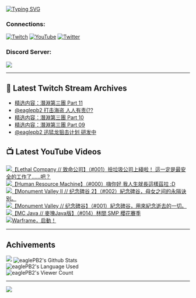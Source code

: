 <!--### Hello people, I'm EaglePB2 - The one who building something for fun 👋
Thank you for standby for this profile.   
The purpose of this profile is coming soon.   
You may come back later, as you wish if this readme.md is updated.   -->

<a href="https://git.io/typing-svg"><img src="https://readme-typing-svg.herokuapp.com?font=Fira+Code&duration=1000&pause=5000&vCenter=true&random=false&width=500&lines=%F0%9F%91%8B+Hello+Everyone%2C+I'm+EaglePB2.;%F0%9F%99%87+Thank+you+for+stopping+by+my+profile.+;%F0%9F%94%AD+%3D%3D%3D%3D+%F0%9F%94%AD;%F0%9F%91%8B+%E4%BD%A0%E5%A5%BD%EF%BC%8C%E6%AD%A1%E8%BF%8E%E4%BE%86%E5%88%B0%E6%88%91%E7%9A%84%E4%BB%A3%E7%A2%BC%E5%BA%AB%E3%80%82;%F0%9F%99%87+%E6%84%9F%E8%AC%9D%E5%89%8D%E4%BE%86%E5%8F%83%E8%A7%80%E5%B0%8F%E5%B1%8B+owo~" alt="Typing SVG" /></a>

### Connections:

[![Twitch](https://img.shields.io/badge/Twitch-9347FF?style=flat-square&logo=twitch&logoColor=white)](https://www.twitch.tv/eaglepb2)
[![YouTube](https://img.shields.io/badge/YouTube-%23FF0000.svg?style=flat-square&logo=YouTube&logoColor=white)](https://www.youtube.com/eaglepb2)
[![Twitter](https://img.shields.io/badge/Twitter-%231DA1F2.svg?style=flat-square&logo=Twitter&logoColor=white)](https://twitter.com/eaglepb2)

### Discord Server:

[![](https://invidget.switchblade.xyz/qKrub9b?theme=dark&language=ch)](https://discord.gg/qKrub9b)

---

## 👾 Latest Twitch Stream Archives
<!-- TWITCH:START -->
- [精选内容：潛淵第三團 Part 11](https://www.twitch.tv/videos/2219918779)
- [@eaglepb2 打击海盗 人人有责&lpar;??](https://www.twitch.tv/videos/2219779239)
- [精选内容：潛淵第三團 Part 10](https://www.twitch.tv/videos/2219741428)
- [精选内容：潛淵第三團 Part 09](https://www.twitch.tv/videos/2219741370)
- [@eaglepb2 迅猛龙狙击计划 研发中](https://www.twitch.tv/videos/2219659452)
<!-- TWITCH:END -->



## 📺 Latest YouTube Videos
<!-- YOUTUBE:START -->
<!-- YOUTUBE:END -->

<!-- BEGIN YOUTUBE-CARDS -->
<a href="https://www.youtube.com/watch?v=4veiHaG0Cro">
  <picture>
    <source media="(prefers-color-scheme: dark)" srcset="https://ytcards.demolab.com/?id=4veiHaG0Cro&title=%E3%80%90Lethal+Company+%2F%2F+%E8%87%B4%E5%91%BD%E5%85%AC%E5%8F%B8%E3%80%91%EF%BC%88%23001%EF%BC%89%E6%92%BF%E5%9E%83%E5%9C%BE%E5%85%AC%E5%8F%B8%E4%B8%8A%E7%B6%AB%E5%95%A6%EF%BC%81+%E9%80%99%E4%B8%80%E5%AE%9A%E6%98%AF%E6%9C%80%E5%AE%89%E5%85%A8%E7%9A%84%E5%B7%A5%E4%BD%9C%E4%BA%86%E2%80%A6%E2%80%A6%E5%90%A7%EF%BC%9F&lang=zh&timestamp=1723350913&background_color=%230d1117&title_color=%23ffffff&stats_color=%23dedede&max_title_lines=1&width=250&border_radius=5&duration=10990">
    <img src="https://ytcards.demolab.com/?id=4veiHaG0Cro&title=%E3%80%90Lethal+Company+%2F%2F+%E8%87%B4%E5%91%BD%E5%85%AC%E5%8F%B8%E3%80%91%EF%BC%88%23001%EF%BC%89%E6%92%BF%E5%9E%83%E5%9C%BE%E5%85%AC%E5%8F%B8%E4%B8%8A%E7%B6%AB%E5%95%A6%EF%BC%81+%E9%80%99%E4%B8%80%E5%AE%9A%E6%98%AF%E6%9C%80%E5%AE%89%E5%85%A8%E7%9A%84%E5%B7%A5%E4%BD%9C%E4%BA%86%E2%80%A6%E2%80%A6%E5%90%A7%EF%BC%9F&lang=zh&timestamp=1723350913&background_color=%23ffffff&title_color=%2324292f&stats_color=%2357606a&max_title_lines=1&width=250&border_radius=5&duration=10990" alt="【Lethal Company // 致命公司】（#001）撿垃圾公司上綫啦！ 這一定是最安全的工作了……吧？" title="【Lethal Company // 致命公司】（#001）撿垃圾公司上綫啦！ 這一定是最安全的工作了……吧？">
  </picture>
</a>
<a href="https://www.youtube.com/watch?v=xypX_mDUk4o">
  <picture>
    <source media="(prefers-color-scheme: dark)" srcset="https://ytcards.demolab.com/?id=xypX_mDUk4o&title=%E3%80%90Human+Resource+Machine%E3%80%91%EF%BC%88%23000%EF%BC%89%E5%97%A8%E4%BD%A0%E5%A5%BD+%E6%88%91%E4%BA%BA%E7%94%9F%E5%B0%B1%E9%95%B7%E9%80%99%E6%A8%A3%E8%8C%B2%E6%8B%89+%3AD&lang=zh&timestamp=1723265927&background_color=%230d1117&title_color=%23ffffff&stats_color=%23dedede&max_title_lines=1&width=250&border_radius=5&duration=19402">
    <img src="https://ytcards.demolab.com/?id=xypX_mDUk4o&title=%E3%80%90Human+Resource+Machine%E3%80%91%EF%BC%88%23000%EF%BC%89%E5%97%A8%E4%BD%A0%E5%A5%BD+%E6%88%91%E4%BA%BA%E7%94%9F%E5%B0%B1%E9%95%B7%E9%80%99%E6%A8%A3%E8%8C%B2%E6%8B%89+%3AD&lang=zh&timestamp=1723265927&background_color=%23ffffff&title_color=%2324292f&stats_color=%2357606a&max_title_lines=1&width=250&border_radius=5&duration=19402" alt="【Human Resource Machine】（#000）嗨你好 我人生就長這樣茲拉 :D" title="【Human Resource Machine】（#000）嗨你好 我人生就長這樣茲拉 :D">
  </picture>
</a>
<a href="https://www.youtube.com/watch?v=aFAEnHuJNks">
  <picture>
    <source media="(prefers-color-scheme: dark)" srcset="https://ytcards.demolab.com/?id=aFAEnHuJNks&title=%E3%80%90Monument+Valley+II+%2F%2F+%E7%BA%AA%E5%BF%B5%E7%A2%91%E8%B0%B7+2%E3%80%91%EF%BC%88%23002%EF%BC%89%E7%B4%80%E5%BF%B5%E7%A2%91%E8%B0%B7%EF%BC%8C%E6%AF%8D%E5%A5%B3%E4%B9%8B%E9%97%B4%E7%9A%84%E6%B0%B8%E9%9A%94%E8%AF%80%E5%88%AB%E3%80%82&lang=zh&timestamp=1723217765&background_color=%230d1117&title_color=%23ffffff&stats_color=%23dedede&max_title_lines=1&width=250&border_radius=5&duration=4648">
    <img src="https://ytcards.demolab.com/?id=aFAEnHuJNks&title=%E3%80%90Monument+Valley+II+%2F%2F+%E7%BA%AA%E5%BF%B5%E7%A2%91%E8%B0%B7+2%E3%80%91%EF%BC%88%23002%EF%BC%89%E7%B4%80%E5%BF%B5%E7%A2%91%E8%B0%B7%EF%BC%8C%E6%AF%8D%E5%A5%B3%E4%B9%8B%E9%97%B4%E7%9A%84%E6%B0%B8%E9%9A%94%E8%AF%80%E5%88%AB%E3%80%82&lang=zh&timestamp=1723217765&background_color=%23ffffff&title_color=%2324292f&stats_color=%2357606a&max_title_lines=1&width=250&border_radius=5&duration=4648" alt="【Monument Valley II // 纪念碑谷 2】（#002）紀念碑谷，母女之间的永隔诀别。" title="【Monument Valley II // 纪念碑谷 2】（#002）紀念碑谷，母女之间的永隔诀别。">
  </picture>
</a>
<a href="https://www.youtube.com/watch?v=duDEnssg1fM">
  <picture>
    <source media="(prefers-color-scheme: dark)" srcset="https://ytcards.demolab.com/?id=duDEnssg1fM&title=%E3%80%90Monument+Valley+%2F%2F+%E7%BA%AA%E5%BF%B5%E7%A2%91%E8%B0%B7%E3%80%91%EF%BC%88%23001%EF%BC%89%E7%B4%80%E5%BF%B5%E7%A2%91%E8%B0%B7%EF%BC%8C%E7%94%A8%E4%BE%86%E7%B4%80%E5%BF%B5%E9%80%9D%E5%8E%BB%E7%9A%84%E4%B8%80%E5%88%87%E3%80%82&lang=zh&timestamp=1723211548&background_color=%230d1117&title_color=%23ffffff&stats_color=%23dedede&max_title_lines=1&width=250&border_radius=5&duration=6585">
    <img src="https://ytcards.demolab.com/?id=duDEnssg1fM&title=%E3%80%90Monument+Valley+%2F%2F+%E7%BA%AA%E5%BF%B5%E7%A2%91%E8%B0%B7%E3%80%91%EF%BC%88%23001%EF%BC%89%E7%B4%80%E5%BF%B5%E7%A2%91%E8%B0%B7%EF%BC%8C%E7%94%A8%E4%BE%86%E7%B4%80%E5%BF%B5%E9%80%9D%E5%8E%BB%E7%9A%84%E4%B8%80%E5%88%87%E3%80%82&lang=zh&timestamp=1723211548&background_color=%23ffffff&title_color=%2324292f&stats_color=%2357606a&max_title_lines=1&width=250&border_radius=5&duration=6585" alt="【Monument Valley // 纪念碑谷】（#001）紀念碑谷，用來紀念逝去的一切。" title="【Monument Valley // 纪念碑谷】（#001）紀念碑谷，用來紀念逝去的一切。">
  </picture>
</a>
<a href="https://www.youtube.com/watch?v=mElaxVRFsbg">
  <picture>
    <source media="(prefers-color-scheme: dark)" srcset="https://ytcards.demolab.com/?id=mElaxVRFsbg&title=%E3%80%90MC+Java+%2F%2F+%E9%BA%A5%E5%A1%8AJava%E7%89%88%E3%80%91%EF%BC%88%23014%EF%BC%89%E6%9E%97%E9%96%93+SMP+%E6%AB%BB%E8%8A%B1%E8%B3%BD%E5%AD%A3&lang=zh&timestamp=1723084044&background_color=%230d1117&title_color=%23ffffff&stats_color=%23dedede&max_title_lines=1&width=250&border_radius=5&duration=7238">
    <img src="https://ytcards.demolab.com/?id=mElaxVRFsbg&title=%E3%80%90MC+Java+%2F%2F+%E9%BA%A5%E5%A1%8AJava%E7%89%88%E3%80%91%EF%BC%88%23014%EF%BC%89%E6%9E%97%E9%96%93+SMP+%E6%AB%BB%E8%8A%B1%E8%B3%BD%E5%AD%A3&lang=zh&timestamp=1723084044&background_color=%23ffffff&title_color=%2324292f&stats_color=%2357606a&max_title_lines=1&width=250&border_radius=5&duration=7238" alt="【MC Java // 麥塊Java版】（#014）林間 SMP 櫻花賽季" title="【MC Java // 麥塊Java版】（#014）林間 SMP 櫻花賽季">
  </picture>
</a>
<a href="https://www.youtube.com/watch?v=0bhqsJJ316w">
  <picture>
    <source media="(prefers-color-scheme: dark)" srcset="https://ytcards.demolab.com/?id=0bhqsJJ316w&title=Warframe%EF%BC%8C%E5%90%AF%E5%8B%95%EF%BC%81&lang=zh&timestamp=1723016946&background_color=%230d1117&title_color=%23ffffff&stats_color=%23dedede&max_title_lines=1&width=250&border_radius=5&duration=12">
    <img src="https://ytcards.demolab.com/?id=0bhqsJJ316w&title=Warframe%EF%BC%8C%E5%90%AF%E5%8B%95%EF%BC%81&lang=zh&timestamp=1723016946&background_color=%23ffffff&title_color=%2324292f&stats_color=%2357606a&max_title_lines=1&width=250&border_radius=5&duration=12" alt="Warframe，启動！" title="Warframe，启動！">
  </picture>
</a>
<!-- END YOUTUBE-CARDS -->

---

## Achivements
[![](https://github-profile-trophy.vercel.app/?username=eaglepb2&theme=monokai&no-bg=true&&title=Repositories,Issues,Commit,MultiLanguage)](https://github.com/anuraghazra/github-readme-stats)
<img align="center" alt="eaglePB2's Github Stats" src="https://github-readme-stats.vercel.app/api?username=eaglePB2&show_icons=true&hide_border=true&theme=merko" />
<br>
<img align="center" alt="eaglePB2's Language Used" src="https://github-readme-stats.vercel.app/api/top-langs/?username=eaglePB2&show_icons=true&hide_border=true&theme=merko&layout=compact&langs_count=8" />
<br>
<img align="center" alt="eaglePB2's Viewer Count" src="https://visitcount.itsvg.in/api?id=eaglepb2&label=Profile%20Views&color=3&icon=5&pretty=true" />

<hr>

<!-- RANDOMQUOTE:START -->
![](https://quotes-github-readme.vercel.app/api?type=horizontal&theme=merko)
<!-- RANDOMQUOTE:END -->


<!--
       _____   _   _   _____       _____   _   _   ____   
      |_   _| | | | | |  ___|     |  ___| | \ | | |  _  \  
        | |   | |_| | | |___      | |___  |  \| | | | | | 
        | |   |  _  | |  ___|     |  ___| |     | | | | | 
        | |   | | | | | |___      | |___  | |\  | | |_| | 
        |_|   |_| |_| |_____|     |_____| |_| \_| |____ / 
      
-->
